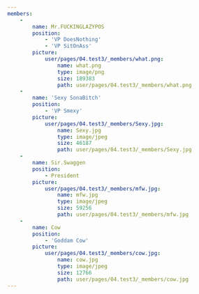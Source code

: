 ```yaml
---
members:
    -
        name: Mr.FUCKINGLAZYPOS
        position:
            - 'VP DoesNothing'
            - 'VP SitOnAss'
        picture:
            user/pages/04.test3/_members/what.png:
                name: what.png
                type: image/png
                size: 189383
                path: user/pages/04.test3/_members/what.png
    -
        name: 'Sexy SonaBitch'
        position:
            - 'VP Smexy'
        picture:
            user/pages/04.test3/_members/Sexy.jpg:
                name: Sexy.jpg
                type: image/jpeg
                size: 46187
                path: user/pages/04.test3/_members/Sexy.jpg
    -
        name: Sir.Swaggen
        position:
            - President
        picture:
            user/pages/04.test3/_members/mfw.jpg:
                name: mfw.jpg
                type: image/jpeg
                size: 59256
                path: user/pages/04.test3/_members/mfw.jpg
    -
        name: Cow
        position:
            - 'Goddam Cow'
        picture:
            user/pages/04.test3/_members/cow.jpg:
                name: cow.jpg
                type: image/jpeg
                size: 12766
                path: user/pages/04.test3/_members/cow.jpg
---
```


